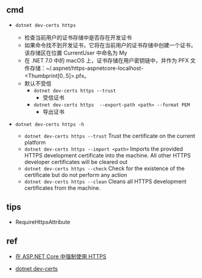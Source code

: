 

## cmd
+ `dotnet dev-certs https`
    + 检查当前用户的证书存储中是否存在开发证书
    + 如果命令找不到开发证书，它将在当前用户的证书存储中创建一个证书，该存储区在位置 CurrentUser 中命名为 My
    + 在 .NET 7.0 中的 macOS 上，证书存储在用户密钥链中，并作为 PFX 文件存储：~/.aspnet/https-aspnetcore-localhost-<Thumbprint[0..5]>.pfx。
    + 默认不受信
        + `dotnet dev-certs https --trust`
            + 受信证书
        + `dotnet dev-certs https  --export-path <path> --format PEM`
            + 导出证书

+ `dotnet dev-certs https -h`
    + `dotnet dev-certs https --trust` Trust the certificate on the current platform
    + `dotnet dev-certs https --import <path>` Imports the provided HTTPS development certificate into the machine. All other HTTPS developer certificates will be cleared out
    + `dotnet dev-certs https --check` Check for the existence of the certificate but do not perform any action
    + `dotnet dev-certs https --clean`  Cleans all HTTPS development certificates from the machine.



## tips
+ RequireHttpsAttribute

## ref
+ [在 ASP.NET Core 中强制使用 HTTPS](https://learn.microsoft.com/zh-cn/aspnet/core/security/enforcing-ssl?view=aspnetcore-7.0&tabs=visual-studio%2Clinux-ubuntu)

+ [dotnet dev-certs](https://learn.microsoft.com/zh-cn/dotnet/core/tools/dotnet-dev-certs)